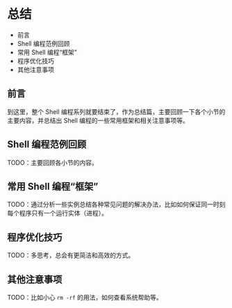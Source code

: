 # 总结

*   前言
*   Shell 编程范例回顾
*   常用 Shell 编程“框架”
*   程序优化技巧
*   其他注意事项

## 前言

到这里，整个 Shell 编程系列就要结束了，作为总结篇，主要回顾一下各个小节的主要内容，并总结出 Shell 编程的一些常用框架和相关注意事项等。

## Shell 编程范例回顾

TODO：主要回顾各小节的内容。

## 常用 Shell 编程“框架”

TODO：通过分析一些实例总结各种常见问题的解决办法，比如如何保证同一时刻每个程序只有一个运行实体（进程）。

## 程序优化技巧

TODO：多思考，总会有更简洁和高效的方式。

## 其他注意事项

TODO：比如小心 `rm -rf` 的用法，如何查看系统帮助等。
